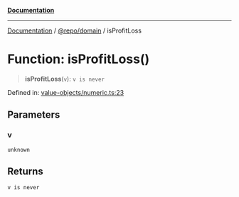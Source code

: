[**Documentation**](../../../README.md)

***

[Documentation](../../../README.md) / [@repo/domain](../README.md) / isProfitLoss

# Function: isProfitLoss()

> **isProfitLoss**(`v`): `v is never`

Defined in: [value-objects/numeric.ts:23](https://github.com/o3osatoshi/experiment/blob/5bd7d1b2e07e346ab8abb44ddf7730e7fe84cf4f/packages/domain/src/value-objects/numeric.ts#L23)

## Parameters

### v

`unknown`

## Returns

`v is never`

